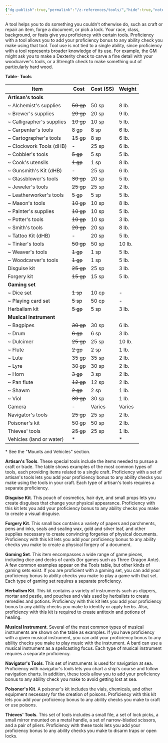 ```yaml
---
{"dg-publish":true,"permalink":"/z-references/tools/","hide":true,"noteIcon":"2"}
---
```




A tool helps you to do something you couldn't otherwise do, such as craft or repair an item, forge a document, or pick a lock. Your race, class, background, or feats give you proficiency with certain tools. Proficiency with a tool allows you to add your proficiency bonus to any ability check you make using that tool. Tool use is not tied to a single ability, since proficiency with a tool represents broader knowledge of its use. For example, the GM might ask you to make a Dexterity check to carve a fine detail with your woodcarver's tools, or a Strength check to make something out of particularly hard wood.

**Table- Tools**

| Item                      | Cost      | Cost (SS) | Weight |
| ------------------------- | --------- | --------- | ------ |
| **Artisan's tools**       |           |           |        |
| ~ Alchemist's supplies    | ~~50 gp~~ | 50 sp     | 8 lb.  |
| ~ Brewer's supplies       | ~~20 gp~~ | 20 sp     | 9 lb.  |
| ~ Calligrapher's supplies | ~~10 gp~~ | 10 sp     | 5 lb.  |
| ~ Carpenter's tools       | ~~8 gp~~  | 8 sp      | 6 lb.  |
| ~ Cartographer's tools    | ~~15 gp~~ | 8 sp      | 6 lb.  |
| ~ Clockwork Tools (dHB)   | -         | 25 sp     | 6 lb.  |
| ~ Cobbler's tools         | ~~5 gp~~  | 5 sp      | 5 lb.  |
| ~ Cook's utensils         | ~~1 gp~~  | 1 sp      | 8 lb.  |
| ~ Gunsmith's Kit (dHB)    | -         | 25 sp     | 6 lb.  |
| ~ Glassblower's tools     | ~~30 gp~~ | 20 sp     | 5 lb.  |
| ~ Jeweler's tools         | ~~25 gp~~ | 25 sp     | 2 lb.  |
| ~ Leatherworker's tools   | ~~5 gp~~  | 5 sp      | 5 lb.  |
| ~ Mason's tools           | ~~10 gp~~ | 10 sp     | 8 lb.  |
| ~ Painter's supplies      | ~~10 gp~~ | 10 sp     | 5 lb.  |
| ~ Potter's tools          | ~~10 gp~~ | 10 sp     | 3 lb.  |
| ~ Smith's tools           | ~~20 gp~~ | 20 sp     | 8 lb.  |
| ~ Tattoo Kit (dHB)        | -         | 20 sp     | 5 lb.  | 
| ~ Tinker's tools          | ~~50 gp~~ | 50 sp     | 10 lb. |
| ~ Weaver's tools          | ~~1 gp~~  | 1 sp      | 5 lb.  |
| ~ Woodcarver's tools      | ~~1 gp~~  | 1 sp      | 5 lb.  |
| Disguise kit              | ~~25 gp~~ | 25 sp     | 3 lb.  |
| Forgery kit               | ~~15 gp~~ | 15 sp     | 5 lb.  |
| **Gaming set**            |           |           |        |
| ~ Dice set                | ~~1 sp~~  | 10 cp     | -      |
| ~ Playing card set        | ~~5 sp~~  | 50 cp     | -      |
| Herbalism kit             | ~~5 gp~~  | 5 sp      | 3 lb.  |
| **Musical instrument**    |           |           |        |
| ~ Bagpipes                | ~~30 gp~~ | 30 sp     | 6 lb.  |
| ~ Drum                    | ~~6 gp~~  | 6 sp      | 3 lb.  |
| ~ Dulcimer                | ~~25 gp~~ | 25 sp     | 10 lb. |
| ~ Flute                   | ~~2 gp~~  | 2 sp      | 1 lb.  |
| ~ Lute                    | ~~35 gp~~ | 35 sp     | 2 lb.  |
| ~ Lyre                    | ~~30 gp~~ | 30 sp     | 2 lb.  |
| ~ Horn                    | ~~3 gp~~  | 3 sp      | 2 lb.  |
| ~ Pan flute               | ~~12 gp~~ | 12 sp     | 2 lb.  |
| ~ Shawm                   | ~~2 gp~~  | 2 sp      | 1 lb.  |
| ~ Viol                    | ~~30 gp~~ | 30 sp     | 1 lb.  |
| Camera                    | -         | Varies    | Varies |
| Navigator's tools         | ~~25 gp~~ | 25 sp     | 2 lb.  |
| Poisoner's kit            | ~~50 gp~~ | 50 sp     | 2 lb.  |
| Thieves' tools            | ~~25 gp~~ | 25 sp     | 1 lb.  |
| Vehicles (land or water)  | *         |           | *      |{ #tabletools}


\* See the "Mounts and Vehicles" section.

**Artisan's Tools**. These special tools include the items needed to pursue a craft or trade. The table shows examples of the most common types of tools, each providing items related to a single craft. Proficiency with a set of artisan's tools lets you add your proficiency bonus to any ability checks you make using the tools in your craft. Each type of artisan's tools requires a separate proficiency.

**Disguise Kit**. This pouch of cosmetics, hair dye, and small props lets you create disguises that change your physical appearance. Proficiency with this kit lets you add your proficiency bonus to any ability checks you make to create a visual disguise.

**Forgery Kit**. This small box contains a variety of papers and parchments, pens and inks, seals and sealing wax, gold and silver leaf, and other supplies necessary to create convincing forgeries of physical documents. Proficiency with this kit lets you add your proficiency bonus to any ability checks you make to create a physical forgery of a document.

**Gaming Set**. This item encompasses a wide range of game pieces, including dice and decks of cards (for games such as Three-Dragon Ante). A few common examples appear on the Tools table, but other kinds of gaming sets exist. If you are proficient with a gaming set, you can add your proficiency bonus to ability checks you make to play a game with that set. Each type of gaming set requires a separate proficiency.

**Herbalism Kit**. This kit contains a variety of instruments such as clippers, mortar and pestle, and pouches and vials used by herbalists to create remedies and potions. Proficiency with this kit lets you add your proficiency bonus to any ability checks you make to identify or apply herbs. Also, proficiency with this kit is required to create antitoxin and potions of healing.

**Musical Instrument**. Several of the most common types of musical instruments are shown on the table as examples. If you have proficiency with a given musical instrument, you can add your proficiency bonus to any ability checks you make to play music with the instrument. A bard can use a musical instrument as a spellcasting focus. Each type of musical instrument requires a separate proficiency.

**Navigator's Tools**. This set of instruments is used for navigation at sea. Proficiency with navigator's tools lets you chart a ship's course and follow navigation charts. In addition, these tools allow you to add your proficiency bonus to any ability check you make to avoid getting lost at sea.

**Poisoner's Kit**. A poisoner's kit includes the vials, chemicals, and other equipment necessary for the creation of poisons. Proficiency with this kit lets you add your proficiency bonus to any ability checks you make to craft or use poisons.

**Thieves' Tools**. This set of tools includes a small file, a set of lock picks, a small mirror mounted on a metal handle, a set of narrow-bladed scissors, and a pair of pliers. Proficiency with these tools lets you add your proficiency bonus to any ability checks you make to disarm traps or open locks.